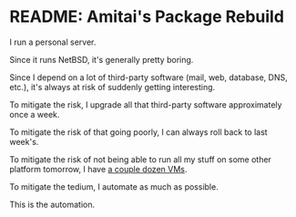 # README: Amitai's Package Rebuild

I run a personal server.

Since it runs NetBSD, it's generally pretty boring.

Since I depend on a lot of third-party software (mail, web, database, DNS, etc.), it's always at risk of suddenly getting interesting.

To mitigate the risk, I upgrade all that third-party software approximately once a week.

To mitigate the risk of that going poorly, I can always roll back to last week's.

To mitigate the risk of not being able to run all my stuff on some other platform tomorrow, I have [a couple dozen VMs](https://github.com/schmonz/package-builders).

To mitigate the tedium, I automate as much as possible.

This is the automation.
